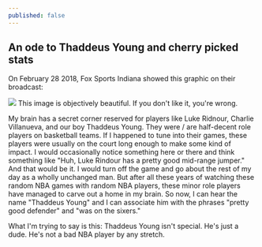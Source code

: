 ```yaml
---
published: false
---
```

## An ode to Thaddeus Young and cherry picked stats

On February 28 2018, Fox Sports Indiana showed this graphic on their broadcast:

![](https://pbs.twimg.com/media/DXKfoLeVoAAp3mD?format=jpg&name=large)
This image is objectively beautiful. If you don't like it, you're wrong.

My brain has a secret corner reserved for players like Luke Ridnour, Charlie Villanueva, and our boy Thaddeus Young. They were / are half-decent role players on basketball teams. If I happened to tune into their games, these players were usually on the court long enough to make some kind of impact. I would occasionally notice something here or there and think something like "Huh, Luke Rindour has a pretty good mid-range jumper." And that would be it. I would turn off the game and go about the rest of my day as a wholly unchanged man. But after all these years of watching these random NBA games with random NBA players, these minor role players have managed to carve out a home in my brain. So now, I can hear the name "Thaddeus Young" and I can associate him with the phrases "pretty good defender" and "was on the sixers."

What I'm trying to say is this: Thaddeus Young isn't special. He's just a dude. He's not a bad NBA player by any stretch.
<!--stackedit_data:
eyJoaXN0b3J5IjpbLTEyNTcwNDI4LDk1MzM5MDgzMCwtMjEyMj
Y4NDMwNCwxNzA3MzcxMzU2LDEzNTgyMjQ5NDksMTExMDgzMDQ5
OV19
-->